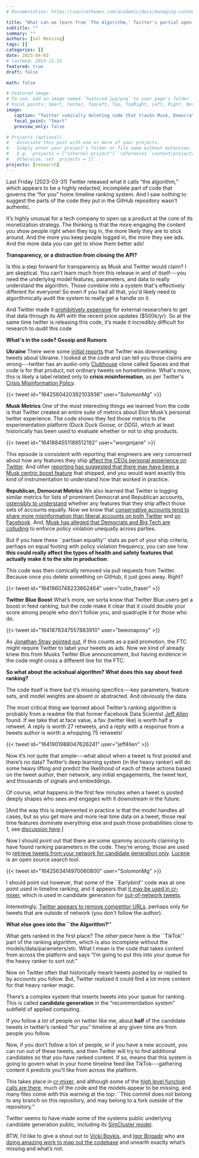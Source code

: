```yaml
---
# Documentation: https://sourcethemes.com/academic/docs/managing-content/

title: "What can we learn from `The Algorithm,' Twitter's partial open-sourcing of it's feed-ranking recommendation system?"
subtitle: ""
summary: ""
authors: [Sol Messing]
tags: []
categories: []
date: 2023-04-03
# lastmod: 2015-11-15
featured: true
draft: false

math: false

# Featured image
# To use, add an image named `featured.jpg/png` to your page's folder.
# Focal points: Smart, Center, TopLeft, Top, TopRight, Left, Right, BottomLeft, Bottom, BottomRight.
image: 
   caption: "Twitter comically deleting code that tracks Musk, Democrats, Republicans in DDG. Credit Colin Fraser."
   focal_point: "Smart"
   preview_only: false

# Projects (optional).
#   Associate this post with one or more of your projects.
#   Simply enter your project's folder or file name without extension.
#   E.g. `projects = ["internal-project"]` references `content/project/deep-learning/index.md`.
#   Otherwise, set `projects = []`.
projects: [research]
---
```


Last Friday (2023-03-31) Twitter released what it calls “the algorithm,” which appears to be a highly redacted, incomplete part of code that governs the “for you” home timeline ranking system. And I saw nothing to suggest the parts of the code they put in the GitHub repository wasn’t authentic. 

It’s highly unusual for a tech company to open up a product at the core of its monetization strategy. The thinking is that the more engaging the content you show people right when they log in, the more likely they are to stick around. And the more you keep people logged in, the more they see ads. And the more data you can get to show them better ads! 

**Transparency, or a distraction from closing the API?**

Is this a step forward for transparency as Musk and Twitter would claim? I am skeptical. You can’t learn much from this release in and of itself---you need the underlying model features, parameters, and data to really understand the algorithm. Those combine into a system that's effectively different for everyone! So even if you had all that, you'd likely need to algorithmically audit the system to really get a handle on it. 

And Twitter made it [prohibitively expensive](https://www.wired.com/story/twitter-data-api-prices-out-nearly-everyone/) for external researchers to get that data through its API with the recent price updates ($500k/yr). So at the same time twitter is releasing this code, it’s made it incredibly difficult for research to *audit* this code

**What's in the code? Gossip and Rumors**

**Ukraine** There were some [initial reports](https://twitter.com/SolomonMg/status/1642845123531751425?s=20) that Twitter was downranking tweets about Ukraine. I looked at the code and can tell you those claims are wrong---twitter has an audio-only [Clubhouse](https://www.clubhouse.com) clone called Spaces and that code is for that product, not ordinary tweets on hometimeline. What's more, this is likely a label related only to **crisis misinformation**, as per Twitter's [Crisis Misinformation Policy](https://help.twitter.com/en/rules-and-policies/crisis-misinformation). 

{{< tweet id="1642560420392103936" user="SolomonMg" >}}

**Musk Metrics** One of the most interesting things we learned from the code is that Twitter created an entire suite of metrics about Elon Musk’s personal twitter experience. The code shows they fed those metrics to the experimentation platform (Duck Duck Goose, or DDG), which at least historically has been used to evaluate whether or not to ship products.

{{< tweet id="1641884551189512192" user="wongmjane" >}}

This episode is consistent with reporting that engineers are very concerned about how any features they ship [affect the CEOs personal experience on Twitter](https://www.theverge.com/2023/2/9/23593099/elon-musk-twitter-fires-engineer-declining-reach-ftc-concerns). And other [reporting has suggested that there may have been a Musk centric boost feature](https://arstechnica.com/tech-policy/2023/02/report-musk-had-twitter-engineers-boost-his-tweets-after-biden-got-more-views/) that shipped, and you would want exactly this kind of instrumentation to understand how that worked in practice.

**Republican, Democrat Metrics** We also learned that Twitter is logging similar metrics for lists of prominent Democrat and Republican accounts, [ostensibly to understand](https://www.yahoo.com/entertainment/twitters-recommendation-algorithm-is-now-on-github-200511112.html) whether any features that they ship affect those sets of accounts equally. Now we know that [conservative accounts tend to share more misinformation than liberal accounts on both Twitter](https://www.nature.com/articles/s41467-022-34769-6) and [on Facebook](https://www.science.org/doi/full/10.1126/sciadv.aau4586). And, [Musk has alleged that Democrats and Big Tech are colluding](https://www.washingtonpost.com/technology/2023/02/08/house-republicans-twitter-files-collusion/) to enforce policy violation unequally across parties. 

But if you have these ``partisan equality'' stats as part of your ship criteria, perhaps on equal footing with policy violation frequency, you can see how **this could really affect the types of health and safety features that actually make it to the site in production**.

This code was then comically removed via pull requests from Twitter. Because once you delete something on GitHub, it just goes away. Right? 

{{< tweet id="1641960748233662464" user="colin_fraser" >}}

**Twitter Blue Boost** What’s more, we sorta knew that Twitter Blue users get a boost in feed ranking, but the code make it clear that it could double your score among people who don't follow you, and quadruple it for those who do. 

{{< tweet id="1641878347557883910" user="beeonaposy" >}}

As [Jonathan Stray pointed out](https://twitter.com/jonathanstray/status/1642200687101501441), if this counts as a paid promotion, the FTC might require Twitter to label your tweets as ads. Now we kind of already knew this from Musks Twitter Blue announcement, but having evidence in the code might cross a different line for the FTC. 

**So what about the ackshual algorithm? What does this say about feed ranking?**

The code itself is there but it’s missing specifics---key parameters, feature sets, and model weights are absent or abstracted. And obviously the data. 

The most critical thing we learned about Twitter’s ranking algorithm is probably from a readme file that former Facebook Data Scientist [Jeff Allen](https://twitter.com/jeff4llen) found. If we take that at face value, a fav (twitter like) is worth half a retweet. A reply is worth 27 retweets, and a reply with a response from a tweets author is worth a whopping 75 retweets! 

{{< tweet id="1641901988047626241" user="jeff4llen" >}}

Now it’s not quite that simple---what about when a tweet is first posted and there’s no data? Twitter’s deep learning system (in the heavy ranker) will do some heavy lifting and predict the likelihood of each of these actions based on the tweet author, their network, any initial engagements, the tweet text, and thousands of signals and embeddings. 

Of course, what happens in the first few minutes when a tweet is posted deeply shapes who sees and engages with it downstream in the future. 

[And the way this is implemented in practice is that the model handles all cases, but as you get more and more real time data on a tweet, those real time features dominate everything else and push those probabilities close to 1, see [discussion here](https://twitter.com/SolomonMg/status/1642154005588504577?s=20).] 

Now I should point out that there are some spammy accounts claiming to have found ranking parameters in the code. They’re wrong, those are used to [retrieve tweets from your network for candidate generation only](https://github.com/twitter/the-algorithm/blob/7f90d0ca342b928b479b512ec51ac2c3821f5922/src/java/com/twitter/search/README.md). [Lucene](https://lucene.apache.org) is an open source search tool. 

{{< tweet id="1642563414970060800" user="SolomonMg" >}}

I should point out however, that some of the ``Earlybird'' code was at one point used in timeline ranking, and it appears that [it may be used in cr-mixer](https://github.com/twitter/the-algorithm/blob/7f90d0ca342b928b479b512ec51ac2c3821f5922/cr-mixer/server/src/main/scala/com/twitter/cr_mixer/similarity_engine/EarlybirdTensorflowBasedSimilarityEngine.scala), which is used in candidate generation for [out-of-network tweets](https://github.com/twitter/the-algorithm/blob/7f90d0ca342b928b479b512ec51ac2c3821f5922/cr-mixer/README.md).  

Interestingly, [Twitter appears to remove competitor URLs](https://github.com/twitter/the-algorithm/blob/main/home-mixer/server/src/main/scala/com/twitter/home_mixer/functional_component/filter/OutOfNetworkCompetitorURLFilter.scala), perhaps only for tweets that are outside of network (you don't follow the author).

**What else goes into the ``the Algorithm?''**

What gets ranked in the first place? The other piece here is the ``TikTok'' part of the ranking algorithm, which is also incomplete without the models/data/parameters/etc. What I mean is the code that takes content from across the platform and says “I’m going to put this into your queue for the heavy ranker to sort out.” 

Now on Twitter often that historically meant tweets posted by or replied to by accounts you follow. But, Twitter realized it could find a lot more content for that heavy ranker magic. 

There’s a complex system that inserts tweets into your queue for ranking. This is called **candidate generation** in the “recommendation system” subfield of applied computing. 

If you follow a lot of people on twitter like me, about **half** of the candidate tweets in twitter’s ranked “for you” timeline at any given time are from people you follow. 

Now, if you don’t follow a ton of people, or if you have a new account, you can run out of these tweets, and then Twitter will try to find additional candidates so that you have ranked content. If so, means that this system is going to govern what in your home timeline feed like TikTok---gathering content it predicts you’ll like from across the platform.

This takes place in [cr-mixer](https://github.com/twitter/the-algorithm/blob/7f90d0ca342b928b479b512ec51ac2c3821f5922/cr-mixer/README.md), and although some of the [high level function calls are there](https://github.com/twitter/the-algorithm/blob/7f90d0ca342b928b479b512ec51ac2c3821f5922/cr-mixer/server/src/main/scala/com/twitter/cr_mixer/candidate_generation/CandidateSourcesRouter.scala), much of the code and the models appear to be missing, and many files come with this warning at the top: ``This commit does not belong to any branch on this repository, and may belong to a fork outside of the repository.'' 

Twitter seems to have made some of the systems public underlying candidate generation public, including its [SimCluster model](https://github.com/twitter/the-algorithm/tree/7f90d0ca342b928b479b512ec51ac2c3821f5922/src/scala/com/twitter/simclusters_v2).  

BTW, I’d like to give a shout out to [Vicki Boykis](https://twitter.com/vboykis), and [Igor Brigadir](https://twitter.com/igorbrigadir) who are [doing amazing work to map out the codebase](https://github.com/igorbrigadir/awesome-twitter-algo) and unearth exactly what’s missing and what’s not. 

